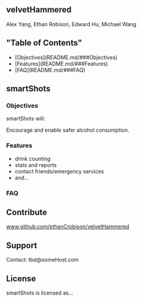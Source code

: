 ## velvetHammered
<p>Alex Yang, Ethan Robison, Edward Hu, Michael Wang</p>

<!-- This is a loose start for our readme; things should be hashed out in this form in only a <i>very</i> general sense. -->

## "Table of Contents"

<ul>
<!--TODO relative links in file? -->
  <li>[Objectives](README.md/###Objectives)</li>
  <li>[Features](README.md/###Features)</li>
  <li>[FAQ](README.md/###FAQ)</li>
</ul>

## smartShots

### Objectives
<p>smartShots will:</p>

<!-- TODO problems that smartShots will solve, etc. -->
<p>Encourage and enable safer alcohol consumption.</p>

### Features

<ul>
  <li>drink counting</li>
  <li>stats and reports</li>
  <li>contact friends/emergency services</li>
  <li>and...</li>
</ul>

### FAQ

## Contribute

<a>www.github.com/ethanCrobison/velvetHammered</a>

## Support
<p>Contact: tbd@someHost.com</p>

## License
<p>smartShots is licensed as...</p>

